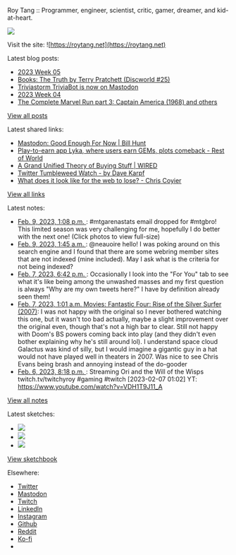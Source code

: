 Roy Tang :: Programmer, engineer, scientist, critic, gamer, dreamer, and kid-at-heart.

![](https://roytang.net/static/img/profile.jpg)

Visit the site: ![https://roytang.net](https://roytang.net)

Latest blog posts:

- [2023 Week 05](https://roytang.net/2023/02/2023-week-05/)
- [Books: The Truth by Terry Pratchett (Discworld #25)](https://roytang.net/2023/02/the-truth/)
- [Triviastorm TriviaBot is now on Mastodon](https://roytang.net/2023/02/triviastorm-mastodon/)
- [2023 Week 04](https://roytang.net/2023/01/2023-week-04/)
- [The Complete Marvel Run part 3: Captain America (1968) and others](https://roytang.net/2023/01/marvel-run-3-captain-america-etc/)

[View all posts](https://roytang.net/blog)

Latest shared links:

- [Mastodon: Good Enough For Now | Bill Hunt](https://roytang.net/2023/02/fccb0f6e7c82fc4a6990ce91a650fd77/)
- [Play-to-earn app Lyka, where users earn GEMs, plots comeback - Rest of World](https://roytang.net/2023/02/1150f4953824c8a8aa42fb84d82ce36b/)
- [A Grand Unified Theory of Buying Stuff | WIRED](https://roytang.net/2023/01/dc034387f54d5b3052fb6280a3636db1/)
- [Twitter Tumbleweed Watch - by Dave Karpf](https://roytang.net/2023/01/dc1e995cf254d6ee689e8c3a656f76ee/)
- [What does it look like for the web to lose? - Chris Coyier](https://roytang.net/2023/01/14c05c4cd7035127449a6bf265775d3a/)

[View all links](https://roytang.net/links)

Latest notes:

- [Feb. 9, 2023, 1:08 p.m. ](https://roytang.net/2023/02/1623549491537403906/): #mtgarenastats email dropped for #mtgbro! This limited season was very challenging for me, hopefully I do better with the next one! (Click photos to view full-size)
- [Feb. 9, 2023, 1:45 a.m. ](https://roytang.net/2023/02/109830360718613258/): @neauoire hello! I was poking around on this search engine and I found that there are some webring member sites that are not indexed (mine included). May I ask what is the criteria for not being indexed?
- [Feb. 7, 2023, 6:42 p.m. ](https://roytang.net/2023/02/1622908668705656832/): Occasionally I look into the &quot;For You&quot; tab to see what it&#x27;s like being among the unwashed masses and my first question is always &quot;Why are my own tweets here?&quot; I have by definition already seen them!
- [Feb. 7, 2023, 1:01 a.m. Movies: Fantastic Four: Rise of the Silver Surfer (2007)](https://roytang.net/2023/02/fantastic-four-rise-of-the-silver-surfer-2007/): I was not happy with the original so I never bothered watching this one, but it wasn&#x27;t too bad actually, maybe a slight improvement over the original even, though that&#x27;s not a high bar to clear. Still not happy with Doom&#x27;s BS powers coming back into play (and they didn&#x27;t even bother explaining why he&#x27;s still around lol). I understand space cloud Galactus was kind of silly, but I would imagine a gigantic guy in a hat would not have played well in theaters in 2007. Was nice to see Chris Evans being brash and annoying instead of the do-gooder
- [Feb. 6, 2023, 8:18 p.m. ](https://roytang.net/2023/02/2a6c7a09457d8dba5d16b3e5f9c9d047/): Streaming Ori and the Will of the Wisps twitch.tv/twitchyroy #gaming #twitch [2023-02-07 01:02] YT: https://www.youtube.com/watch?v=VDH1T9J11_A

[View all notes](https://roytang.net/notes)

Latest sketches:


- ![](https://roytang.net/media/cache/3c/da/3cda657c471879c3cfa81b898b810cd6.jpg)
- ![](https://roytang.net/media/cache/a2/60/a260eacc913ee7c542024b154923702f.jpg)
- ![](https://roytang.net/media/cache/e0/88/e0888b7f7a1e342aba8cced2a0784cc4.jpg)

[View sketchbook](https://roytang.net/albums/sketchbook)


Elsewhere:

- [Twitter](https://twitter.com/roytang)
- [Mastodon](https://indieweb.social/@roytang)
- [Twitch](https://twitch.tv/twitchyroy)
- [LinkedIn](https://www.linkedin.com/in/roytang)
- [Instagram](https://instagram.com/roytang0400)
- [Github](https://github.com/roytang)
- [Reddit](https://reddit.com/u/hungryroy)
- [Ko-fi](https://ko-fi.com/roytang)
- [](mailto:hello@roytang.net)